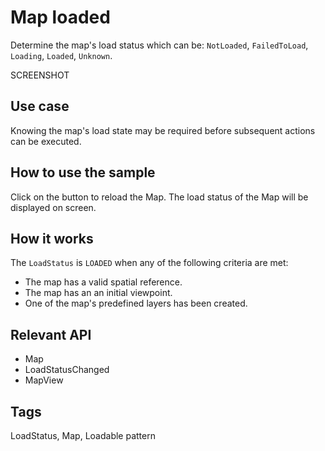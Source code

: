 # Map loaded

Determine the map's load status which can be: `NotLoaded`, `FailedToLoad`, `Loading`, `Loaded`, `Unknown`.

SCREENSHOT

## Use case

Knowing the map's load state may be required before subsequent actions can be executed.

## How to use the sample

Click on the button to reload the Map. The load status of the Map will be displayed on screen.

## How it works

The `LoadStatus` is `LOADED` when any of the following criteria are met:

* The map has a valid spatial reference.
* The map has an an initial viewpoint.
* One of the map's predefined layers has been created.

## Relevant API

* Map
* LoadStatusChanged
* MapView

## Tags

LoadStatus, Map, Loadable pattern
